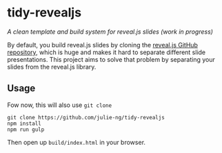 # tidy-revealjs

_A clean template and build system for reveal.js slides (work in progress)_

By default, you build reveal.js slides by cloning the [reveal.js GitHub repository](https://github.com/hakimel/reveal.js), which is huge and makes it hard to separate different slide presentations. This project aims to solve that problem by separating your slides from the reveal.js library.

## Usage

Fow now, this will also use `git clone`

```
git clone https://github.com/julie-ng/tidy-revealjs
npm install
npm run gulp
```

Then open up `build/index.html` in your browser.
